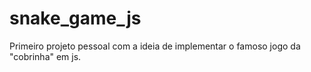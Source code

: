 # snake_game_js
Primeiro projeto pessoal com a ideia de implementar o famoso jogo da "cobrinha" em js.
